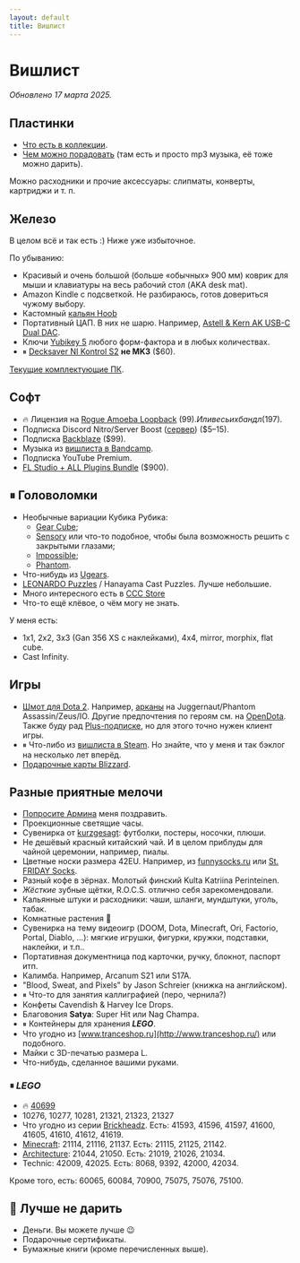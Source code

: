 ```yaml
---
layout: default
title: Вишлист
---
```


# Вишлист

_Обновлено 17 марта 2025._

## Пластинки

- [Что есть в коллекции][vinyl-collection].
- [Чем можно порадовать][vinyl-wantlist] (там есть и просто mp3 музыка, её тоже можно дарить).

Можно расходники и прочие аксессуары: слипматы, конверты, картриджи и т. п.

[vinyl-collection]: https://www.discogs.com/user/anton-rudeshko/collection?header=1&layout=big
[vinyl-wantlist]: https://www.discogs.com/wantlist?user=anton-rudeshko&layout=big

## Железо

В целом всё и так есть :) Ниже уже избыточное.

По убыванию:

- Красивый и очень большой (больше «обычных» 900 мм) коврик для мыши и клавиатуры на весь рабочий стол (AKA desk mat).
- Amazon Kindle с подсветкой. Не разбираюсь, готов довериться чужому выбору.
- Кастомный [кальян Hoob][hoob-custom]
- Портативный ЦАП. В них не шарю. Например, [Astell & Kern AK USB-C Dual DAC].
- Ключи [Yubikey 5] любого форм-фактора и в любых количествах.
- ⏸ [Decksaver NI Kontrol S2] **не MK3** ($60).

[Текущие комплектующие ПК][pc-config].

[hoob-custom]: https://hoob.com/rus/hookahs/futurist/hoob-custom.html
[Astell & Kern AK USB-C Dual DAC]: https://us.astellnkern.com/products/ak-usb-c-dual-dac-cable-pee51
[Decksaver NI Kontrol S2]: https://www.dj-store.ru/oborudovanie/didzhejev/dj-ryukzaki-sumki-chekhly-papki-dlya-didzheev/zashchitnye-kryshki/43705_decksaver-ni-kontrol-s2.html
[Yubikey 5]: https://www.yubico.com/products/yubikey-5-overview/
[pc-config]: https://www.rudeshko.com/pc-config

## Софт

- 🔥 Лицензия на [Rogue Amoeba Loopback][loopback] ($99). Или весь их бандл ($197).
- Подписка Discord Nitro/Server Boost ([сервер][discord-server]) ($5–15).
- Подписка [Backblaze][backblaze] ($99).
- Музыка из [вишлиста в Bandcamp][bandcamp-wishlist].
- Подписка YouTube Premium.
- [FL Studio + ALL Plugins Bundle][fl-studio] ($900).

[loopback]: https://rogueamoeba.com/loopback/
[discord-server]: https://www.rudeshko.com/plays/discord
[backblaze]: https://secure.backblaze.com/gift.htm
[bandcamp-wishlist]: https://bandcamp.com/ardsh/wishlist
[fl-studio]: https://support.image-line.com/jshop/shop.php

## ⏸ Головоломки

- Необычные вариации Кубика Рубика:
  - [Gear Cube](http://playlab.ru/toys/mefferts/gear-cube/);
  - [Sensory](https://www.rubiks.com/products/rubiks-sensory) или что-то подобное, чтобы была возможность решить с закрытыми глазами;
  - [Impossible](https://www.rubiks.com/products/rubiks-impossible);
  - [Phantom](https://www.rubiks.com/products/rubiks-phantom).
- Что-нибудь из [Ugears](http://ugears-russia.ru/).
- [LEONARDO Puzzles](http://www.leonardo-puzzles.com/) / Hanayama Cast Puzzles. Лучше небольшие.
- Много интересного есть в [CCC Store](https://cccstore.ru/)
- Что-то ещё клёвое, о чём могу не знать.

У меня есть:

- 1x1, 2x2, 3x3 (Gan 356 XS с наклейками), 4x4, mirror, morphix, flat cube.
- Cast Infinity.

## Игры

- [Шмот для Dota 2][dota2-store]. Например, [арканы][dota2-arcana] на Juggernaut/Phantom Assassin/Zeus/IO. Другие предпочтения по героям см. на [OpenDota][opendota]. Также буду рад [Plus-подписке][dota2-plus], но для этого точно нужен клиент игры.
- ⏸ Что-либо из [вишлиста в Steam][steam]. Но знайте, что у меня и так бэклог на несколько лет вперёд.
- [Подарочные карты Blizzard][blizzard-giftcards].

[steam]: https://store.steampowered.com/wishlist/id/rudeshko_plays/
[dota2-store]: http://www.dota2.com/store/
[dota2-arcana]: https://dota2.fandom.com/wiki/Arcana
[opendota]: https://www.opendota.com/players/55714886/heroes
[dota2-plus]: https://www.dota2.com/plus
[blizzard-giftcards]: https://giftcards.blizzard.com/

## Разные приятные мелочи

- [Попросите Армина](mailto:armin@astateoftrance.com) меня поздравить.
- Проекционные светящие часы.
- Сувенирка от [kurzgesagt]: футболки, постеры, носочки, плюши.
- Не дешёвый красный китайский чай. И в целом приблуды для чайной церемонии, например, пиалы.
- Цветные носки размера 42EU. Например, из [funnysocks.ru](https://funnysocks.ru/) или [St. FRIDAY Socks](https://myfriday.ru/muzhskie_noski/).
- Разный кофе в зёрнах. Молотый финский Kulta Katriina Perinteinen.
- _Жёсткие_ зубные щётки, R.O.C.S. отлично себя зарекомендовали.
- Кальянные штуки и расходники: чаши, шланги, мундштуки, уголь, табак.
- Комнатные растения 🌿
- Сувенирка на тему видеоигр (DOOM, Dota, Minecraft, Ori, Factorio, Portal, Diablo, …): мягкие игрушки, фигурки, кружки, подставки, наклейки, и т.п..
- Портативная документница под карточки, ручку, блокнот, паспорт итп.
- Калимба. Например, Arcanum S21 или S17A.
- "Blood, Sweat, and Pixels" by Jason Schreier (книжка на английском).
- ⏸ Что-то для занятия каллиграфией (перо, чернила?)
- Конфеты Cavendish & Harvey Ice Drops.
- Благовония **Satya**: Super Hit или Nag Champa.
- ⏸ Контейнеры для хранения ***LEGO***.
- Что угодно из [www.tranceshop.ru](http://www.tranceshop.ru/) или подобного.
- Майки с 3D-печатью размера L.
- Что-нибудь, сделанное вашими руками.

[kurzgesagt]: https://shop-eu.kurzgesagt.org/

### ⏸ _LEGO_

- 🔥 [40699](https://www.lego.com/product/40699)
- 10276, 10277, 10281, 21321, 21323, 21327
- Что угодно из серии [Brickheadz][lego-brickheadz]. Есть: 41593, 41596, 41597, 41600, 41605, 41610, 41612, 41619.
- [Minecraft][lego-minecraft]: 21114, 21116, 21137. Есть: 21115, 21125, 21142.
- [Architecture][lego-architecture]: 21044, 21050. Есть: 21019, 21026, 21034.
- Technic: 42009, 42025. Есть: 8068, 9392, 42000, 42034.

Кроме того, есть: 60065, 60084, 70900, 75075, 75076, 75100.

[lego-architecture]: https://shop.lego.com/en-US/Architecture-ByTheme
[lego-brickheadz]: https://shop.lego.com/en-US/Brickheadz-sets
[lego-minecraft]: https://shop.lego.com/en-US/Minecraft-ByTheme

## 🚫 Лучше не дарить

- Деньги. Вы можете лучше 😉
- Подарочные сертификаты.
- Бумажные книги (кроме перечисленных выше).
